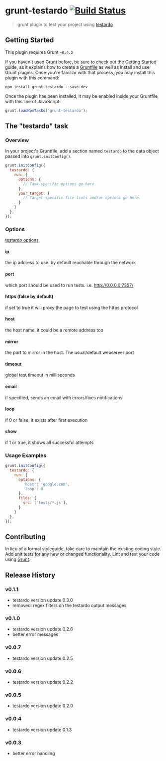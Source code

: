 # grunt-testardo [![Build Status](https://travis-ci.org/GianlucaGuarini/grunt-testardo.png?branch=master)](https://travis-ci.org/GianlucaGuarini/grunt-testardo)

> grunt plugin to test your project using [testardo](https://github.com/WebReflection/testardo)

## Getting Started
This plugin requires Grunt `~0.4.2`

If you haven't used [Grunt](http://gruntjs.com/) before, be sure to check out the [Getting Started](http://gruntjs.com/getting-started) guide, as it explains how to create a [Gruntfile](http://gruntjs.com/sample-gruntfile) as well as install and use Grunt plugins. Once you're familiar with that process, you may install this plugin with this command:

```shell
npm install grunt-testardo --save-dev
```

Once the plugin has been installed, it may be enabled inside your Gruntfile with this line of JavaScript:

```js
grunt.loadNpmTasks('grunt-testardo');
```

## The "testardo" task

### Overview
In your project's Gruntfile, add a section named `testardo` to the data object passed into `grunt.initConfig()`.

```js
grunt.initConfig({
  testardo: {
    run: {
      options: {
        // Task-specific options go here.
      },
      your_target: {
        // Target-specific file lists and/or options go here.
      }
    }
  },
});
```

### Options

[testardo options](https://github.com/WebReflection/testardo/blob/master/src/server/how-to.js)


#### ip
the ip address to use. by default reachable through the network

#### port
which port should be used to run tests. i.e. http://0.0.0.0:7357/

#### https (false by default)
if set to true it will proxy the page to test using the https protocol

#### host
the host name. it could be a remote address too

#### mirror
the port to mirror in the host. The usual/default webserver port

#### timeout
global test timeout in milliseconds

#### email
if specified, sends an email with errors/fixes notifications

#### loop
if 0 or false, it exists after first execution

#### show
if 1 or true, it shows all successful attempts


### Usage Examples


```js
grunt.initConfig({
  testardo: {
    run: {
      options: {
        'host': 'google.com',
        'loop': 0
      },
      files: {
        src: ['tests/*.js'],
      }
    }
  },
});
```

## Contributing
In lieu of a formal styleguide, take care to maintain the existing coding style. Add unit tests for any new or changed functionality. Lint and test your code using [Grunt](http://gruntjs.com/).

## Release History

### v0.1.1
 - testardo version update 0.3.0
 - removed: regex filters on the testardo output messages

### v0.1.0
 - testardo version update 0.2.6
 - better error messages

### v0.0.7
 - testardo version update 0.2.5

### v0.0.6
 - testardo version update 0.2.2

### v0.0.5
 - testardo version update 0.2.0

### v0.0.4
 - testardo version update 0.1.3

### v0.0.3
 - better error handling



